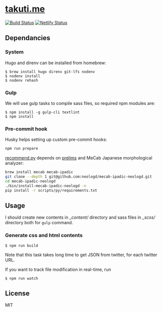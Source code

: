 [takuti.me](http://takuti.me)
===

[![Build Status](https://travis-ci.org/takuti/takuti.me.svg?branch=master)](https://travis-ci.org/takuti/takuti.me)
[![Netlify Status](https://api.netlify.com/api/v1/badges/9f1d80fa-3dbf-42d7-b7c7-3ad9317ee08e/deploy-status)](https://app.netlify.com/sites/takuti/deploys)

## Dependancies

### System

Hugo and direnv can be installed from homebrew:

```
$ brew install hugo direnv git-lfs nodenv
$ nodenv install
$ nodenv rehash
```

### Gulp

We will use gulp tasks to compile sass files, so required npm modules are:

```
$ npm install -g gulp-cli textlint
$ npm install
```

### Pre-commit hook

Husky helps setting up custom pre-commit hooks:

```sh
npm run prepare
```

[recommend.py](./scripts/py/recommend.py) depends on [prelims](https://github.com/takuti/prelims) and MeCab Japanese morphological analyzer:

```sh
brew install mecab mecab-ipadic
git clone --depth 1 git@github.com:neologd/mecab-ipadic-neologd.git
cd mecab-ipadic-neologd
./bin/install-mecab-ipadic-neologd -n
pip install -r scripts/py/requirements.txt
```

## Usage

I should create new contents in *_content/* directory and sass files in *_scss/* directory both for `gulp` command.

### Generate css and html contents

```
$ npm run build
```

Note that this task takes long time to get JSON from twitter, for each twitter URL.

If you want to track file modification in real-time, run

```
$ npm run watch
```

## License

MIT
